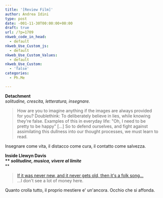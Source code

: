 ```yaml
---
title: '[Review Film]'
author: Andrea Idini
type: post
date: -001-11-30T00:00:00+00:00
draft: true
url: /?p=1709
nkweb_code_in_head:
  - default
nkweb_Use_Custom_js:
  - default
nkweb_Use_Custom_Values:
  - default
nkweb_Use_Custom:
  - 'false'
categories:
  - Ph.Me

---
```

**Detachment**  
_solitudine, crescita, letteratura, insegnare._

> How are you to imagine anything if the images are always provided for you? Doublethink: To deliberately believe in lies, while knowing they're false. Examples of this in everyday life: "Oh, I need to be pretty to be happy" [...] So to defend ourselves, and fight against assimilating this dullness into our thought processes, we must learn to read.

Insegnare come vita, il distacco come cura, il contatto come salvezza.

**Inside Llewyn Davis  
** _solitudine, musica, vivere al limite_**  
** 

> <a href="https://www.youtube.com/watch?v=AR_UaQ7exBk" target="_blank">If it was never new, and it never gets old, then it's a folk song...<br /> </a>...I don't see a lot of money here.

Quanto crolla tutto, il proprio mestiere e' un'ancora. Occhio che si affonda.